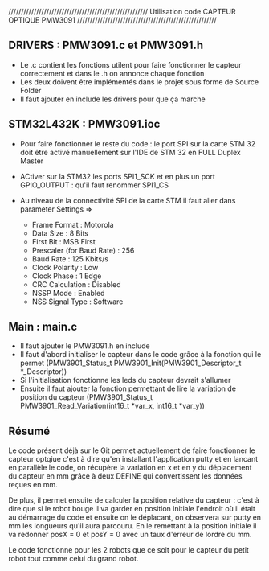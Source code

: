 /////////////////////////////////////////////////////// Utilisation code CAPTEUR OPTIQUE PMW3091 ///////////////////////////////////////////////////////

## DRIVERS : PMW3091.c et PMW3091.h

- Le .c contient les fonctions utilent pour faire fonctionner le capteur correctement et dans le .h on annonce chaque fonction
- Les deux doivent être implémentés dans le projet sous forme de Source Folder
- Il faut ajouter en include les drivers pour que ça marche

## STM32L432K : PMW3091.ioc

- Pour faire fonctionner le reste du code : le port SPI sur la carte STM 32 doit être activé manuellement sur l'IDE de STM 32 en FULL Duplex Master
- ACtiver sur la STM32 les ports SPI1_SCK et en plus un port GPIO_OUTPUT : qu'il faut renommer SPI1_CS
- Au niveau de la connectivité SPI de la carte STM il faut aller dans parameter Settings => 

  - Frame Format : Motorola
  - Data Size : 8 Bits
  - First Bit : MSB First
  - Prescaler (for Baud Rate) : 256
  - Baud Rate : 125 Kbits/s
  - Clock Polarity : Low
  - Clock Phase : 1 Edge
  - CRC Calculation : Disabled
  - NSSP Mode : Enabled 
  - NSS Signal Type : Software
 
 ## Main : main.c 
 
 - Il faut ajouter le PMW3091.h en include
 - Il faut d'abord initialiser le capteur dans le code grâce à la fonction qui le permet (PMW3901_Status_t PMW3901_Init(PMW3901_Descriptor_t *_Descriptor))
 - Si l'initialisation fonctionne les leds du capteur devrait s'allumer
 - Ensuite il faut ajouter la fonction permettant de lire la variation de position du capteur (PMW3901_Status_t PMW3901_Read_Variation(int16_t *var_x, int16_t *var_y))

 ## Résumé 
 
 Le code présent déjà sur le Git permet actuellement de faire fonctionner le capteur optqiue c'est à dire qu'en installant l'application putty et en lancant en parallèle le code, on récupère la variation en x et en y du déplacement du capteur en mm grâce à deux DEFINE qui convertissent les données reçues en mm.
 
 De plus, il permet ensuite de calculer la position relative du capteur : c'est à dire que si le robot bouge il va garder en position initiale l'endroit où il était au démarrage du code et ensuite on le déplacant, on observera sur putty en mm les longueurs qu'il aura parcouru. En le remettant à la position initiale il va redonner posX = 0 et posY = 0 avec un taux d'erreur de lordre du mm.
 
 Le code fonctionne pour les 2 robots que ce soit pour le capteur du petit robot tout comme celui du grand robot.

